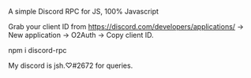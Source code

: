 A simple Discord RPC for JS, 100% Javascript 

Grab your client ID from https://discord.com/developers/applications/ -> New application -> O2Auth -> Copy client ID.

npm i discord-rpc

My discord is jsh.♡#2672 for queries.
